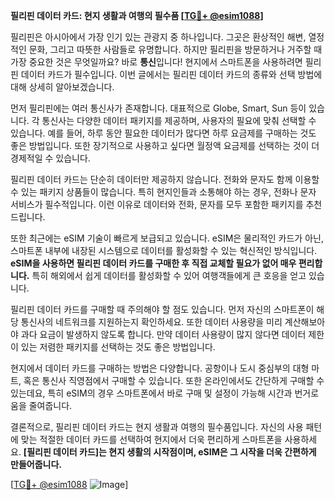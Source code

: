 **필리핀 데이터 카드: 현지 생활과 여행의 필수품 [[TG💪+ @esim1088](https://t.me/s/esim1088)]**

필리핀은 아시아에서 가장 인기 있는 관광지 중 하나입니다. 그곳은 환상적인 해변, 열정적인 문화, 그리고 따뜻한 사람들로 유명합니다. 하지만 필리핀을 방문하거나 거주할 때 가장 중요한 것은 무엇일까요? 바로 **통신**입니다! 현지에서 스마트폰을 사용하려면 필리핀 데이터 카드가 필수입니다. 이번 글에서는 필리핀 데이터 카드의 종류와 선택 방법에 대해 상세히 알아보겠습니다.

먼저 필리핀에는 여러 통신사가 존재합니다. 대표적으로 Globe, Smart, Sun 등이 있습니다. 각 통신사는 다양한 데이터 패키지를 제공하며, 사용자의 필요에 맞춰 선택할 수 있습니다. 예를 들어, 하루 동안 필요한 데이터가 많다면 하루 요금제를 구매하는 것도 좋은 방법입니다. 또한 장기적으로 사용하고 싶다면 월정액 요금제를 선택하는 것이 더 경제적일 수 있습니다.

필리핀 데이터 카드는 단순히 데이터만 제공하지 않습니다. 전화와 문자도 함께 이용할 수 있는 패키지 상품들이 많습니다. 특히 현지인들과 소통해야 하는 경우, 전화나 문자 서비스가 필수적입니다. 이런 이유로 데이터와 전화, 문자를 모두 포함한 패키지를 추천드립니다.

또한 최근에는 eSIM 기술이 빠르게 보급되고 있습니다. eSIM은 물리적인 카드가 아닌, 스마트폰 내부에 내장된 시스템으로 데이터를 활성화할 수 있는 혁신적인 방식입니다. **eSIM을 사용하면 필리핀 데이터 카드를 구매한 후 직접 교체할 필요가 없어 매우 편리합니다.** 특히 해외에서 쉽게 데이터를 활성화할 수 있어 여행객들에게 큰 호응을 얻고 있습니다.

필리핀 데이터 카드를 구매할 때 주의해야 할 점도 있습니다. 먼저 자신의 스마트폰이 해당 통신사의 네트워크를 지원하는지 확인하세요. 또한 데이터 사용량을 미리 계산해보아야 과다 요금이 발생하지 않도록 합니다. 만약 데이터 사용량이 많지 않다면 데이터 제한이 있는 저렴한 패키지를 선택하는 것도 좋은 방법입니다.

현지에서 데이터 카드를 구매하는 방법은 다양합니다. 공항이나 도시 중심부의 대형 마트, 혹은 통신사 직영점에서 구매할 수 있습니다. 또한 온라인에서도 간단하게 구매할 수 있는데요, 특히 eSIM의 경우 스마트폰에서 바로 구매 및 설정이 가능해 시간과 번거로움을 줄여줍니다.

결론적으로, 필리핀 데이터 카드는 현지 생활과 여행의 필수품입니다. 자신의 사용 패턴에 맞는 적절한 데이터 카드를 선택하여 현지에서 더욱 편리하게 스마트폰을 사용하세요. **[필리핀 데이터 카드]는 현지 생활의 시작점이며, eSIM은 그 시작을 더욱 간편하게 만들어줍니다.** 

[[TG💪+ @esim1088](https://t.me/s/esim1088) ![Image](https://i.postimg.cc/Y0z9fWf4/image.png)]
